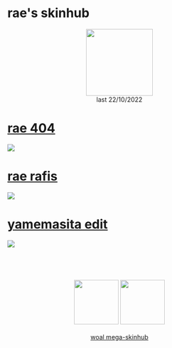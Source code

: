 # rae's skinhub
<p align="center">
<a href="https://twitch.tv/utopp">
  <img src="https://i.imgur.com/M6RhTLS.jpeg"  
       width="150"
       height="150"></a>
<br>
last 22/10/2022
</p>

# [rae 404](https://github.com/rudj-skinhub/woal/raw/tyfh/rae/rae%20404.osk)
[![](https://i.imgur.com/yjfzzyU.jpeg)](https://github.com/rudj-skinhub/woal/raw/tyfh/rae/rae%20404.osk)

# [rae rafis](https://github.com/rudj-skinhub/woal/raw/tyfh/rae/rae%20rafis.osk)
[![](https://i.imgur.com/BwoUrlz.jpeg)](https://github.com/rudj-skinhub/woal/raw/tyfh/rae/rae%20rafis.osk)

# [yamemasita edit](https://github.com/rudj-skinhub/woal/raw/tyfh/rae/yamemasita_edit.osk)
[![](https://i.imgur.com/KTS7hwr.jpg)](https://github.com/rudj-skinhub/woal/raw/tyfh/rae/yamemasita_edit.osk)

#
<p align="center">
  <br></br>
  <a href="https://twitch.tv/utopp">
  <img src="https://i.imgur.com/HM030lk.png" 
       width="100" 
       height="100"></a>
  <a href="https://m.youtube.com/channel/UC3-7jPD6yoDYIMibGkABPDQ">
  <img src="https://i.imgur.com/YWbDUUy.png"  
       width="100" 
       height="100"></a>
  <br></br>
  <a href="README.md">woal mega-skinhub</a>
 </p>
